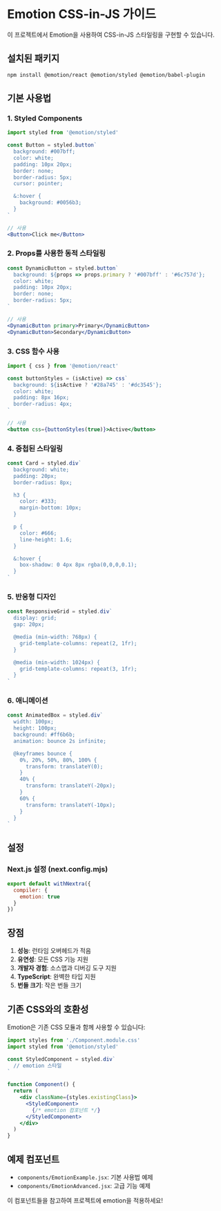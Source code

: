 # Emotion CSS-in-JS 가이드

이 프로젝트에서 Emotion을 사용하여 CSS-in-JS 스타일링을 구현할 수 있습니다.

## 설치된 패키지

```bash
npm install @emotion/react @emotion/styled @emotion/babel-plugin
```

## 기본 사용법

### 1. Styled Components

```jsx
import styled from '@emotion/styled'

const Button = styled.button`
  background: #007bff;
  color: white;
  padding: 10px 20px;
  border: none;
  border-radius: 5px;
  cursor: pointer;

  &:hover {
    background: #0056b3;
  }
`

// 사용
<Button>Click me</Button>
```

### 2. Props를 사용한 동적 스타일링

```jsx
const DynamicButton = styled.button`
  background: ${props => props.primary ? '#007bff' : '#6c757d'};
  color: white;
  padding: 10px 20px;
  border: none;
  border-radius: 5px;
`

// 사용
<DynamicButton primary>Primary</DynamicButton>
<DynamicButton>Secondary</DynamicButton>
```

### 3. CSS 함수 사용

```jsx
import { css } from '@emotion/react'

const buttonStyles = (isActive) => css`
  background: ${isActive ? '#28a745' : '#dc3545'};
  color: white;
  padding: 8px 16px;
  border-radius: 4px;
`

// 사용
<button css={buttonStyles(true)}>Active</button>
```

### 4. 중첩된 스타일링

```jsx
const Card = styled.div`
  background: white;
  padding: 20px;
  border-radius: 8px;

  h3 {
    color: #333;
    margin-bottom: 10px;
  }

  p {
    color: #666;
    line-height: 1.6;
  }

  &:hover {
    box-shadow: 0 4px 8px rgba(0,0,0,0.1);
  }
`
```

### 5. 반응형 디자인

```jsx
const ResponsiveGrid = styled.div`
  display: grid;
  gap: 20px;

  @media (min-width: 768px) {
    grid-template-columns: repeat(2, 1fr);
  }

  @media (min-width: 1024px) {
    grid-template-columns: repeat(3, 1fr);
  }
`
```

### 6. 애니메이션

```jsx
const AnimatedBox = styled.div`
  width: 100px;
  height: 100px;
  background: #ff6b6b;
  animation: bounce 2s infinite;

  @keyframes bounce {
    0%, 20%, 50%, 80%, 100% {
      transform: translateY(0);
    }
    40% {
      transform: translateY(-20px);
    }
    60% {
      transform: translateY(-10px);
    }
  }
`
```

## 설정

### Next.js 설정 (next.config.mjs)

```javascript
export default withNextra({
  compiler: {
    emotion: true
  }
})
```

## 장점

1. **성능**: 런타임 오버헤드가 적음
2. **유연성**: 모든 CSS 기능 지원
3. **개발자 경험**: 소스맵과 디버깅 도구 지원
4. **TypeScript**: 완벽한 타입 지원
5. **번들 크기**: 작은 번들 크기

## 기존 CSS와의 호환성

Emotion은 기존 CSS 모듈과 함께 사용할 수 있습니다:

```jsx
import styles from './Component.module.css'
import styled from '@emotion/styled'

const StyledComponent = styled.div`
  // emotion 스타일
`

function Component() {
  return (
    <div className={styles.existingClass}>
      <StyledComponent>
        {/* emotion 컴포넌트 */}
      </StyledComponent>
    </div>
  )
}
```

## 예제 컴포넌트

- `components/EmotionExample.jsx`: 기본 사용법 예제
- `components/EmotionAdvanced.jsx`: 고급 기능 예제

이 컴포넌트들을 참고하여 프로젝트에 emotion을 적용하세요!